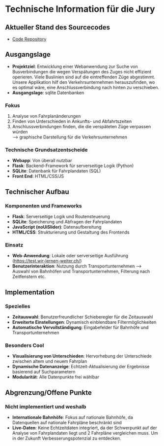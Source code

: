 # Technische Information für die Jury

## Aktueller Stand des Sourcecodes
- [Code Repository](https://github.com/Luca-Mezger/sbb-fahrplan)

## Ausgangslage
- **Projektziel**: Entwicklung einer Webanwendung zur Suche von Busverbindungen die wegen Verspätungen des Zuges nicht effizient operieren. Viele Buslinien sind auf die eintreffenden Züge abgestimmt. Unsere Applikation hilf den Verkehrsunternehmen herauszufinden, wo es optimal wäre, eine Anschlussverbindung nach hinten zu verschieben.
- **Ausgangslage**: sqlite Datenbanken

### Fokus
1. Analyse von Fahrplanänderungen
2. Finden von Unterschieden in Ankunfts- und Abfahrtszeiten
3. Anschlussverbindungen finden, die die verspäteten Züge verpassen würden    
   --> graphische Darstellung für die Verkehrsunternehmen

### Technische Grundsatzentscheide
- **Webapp**: Von überall nutzbar
- **Flask**: Backend-Framework für serverseitige Logik (Python)
- **SQLite**: Datenbank für Fahrplandaten (SQL)
- **Front End**: HTML/CSS/JS

## Technischer Aufbau

### Komponenten und Frameworks
- **Flask**: Serverseitige Logik und Routensteuerung
- **SQLite**: Speicherung und Abfragen der Fahrplandaten
- **JavaScript (noUiSlider)**: Datenaufbereitung
- **HTML/CSS**: Strukturierung und Gestaltung des Frontends

### Einsatz
- **Web-Anwendung**: Lokale oder serverseitige Ausführung (https://test.wir-lernen-weiter.ch/)
- **Benutzerinteraktion**: Nutzung durch Transportunternehmen --> Auswahl von Bahnhöfen und Transportunternehmen, Filterung nach Zeitfenstern etc.

## Implementation

### Spezielles
- **Zeitauswahl**: Benutzerfreundlicher Schieberegler für die Zeitauswahl
- **Erweiterte Einstellungen**: Dynamisch einblendbare Filtermöglichkeiten
- **Automatische Vervollständigung**: Eingabefelder für Bahnhöfe und Transportunternehmen

### Besonders Cool
- **Visualisierung von Unterschieden**: Hervorhebung der Unterschiede zwischen altem und neuem Fahrplan
- **Dynamische Datenanzeige**: Echtzeit-Aktualisierung der Ergebnisse basierend auf Suchparametern
- **Modularität**: Alle Datenpunkte frei wählbar

## Abgrenzung/Offene Punkte

### Nicht implementiert und weshalb
- **Internationale Bahnhöfe**: Fokus auf nationale Bahnhöfe, da Datenquellen auf nationale Fahrpläne beschränkt sind
- **Live-Daten**: Keine Echtzeitdaten integriert, da der Schwerpunkt auf der Analyse von Fahrplandaten liegt und 2 Fahrpläne vergleichen muss. Um in der Zukunft Verbesserungspotenzial zu entdecken.
